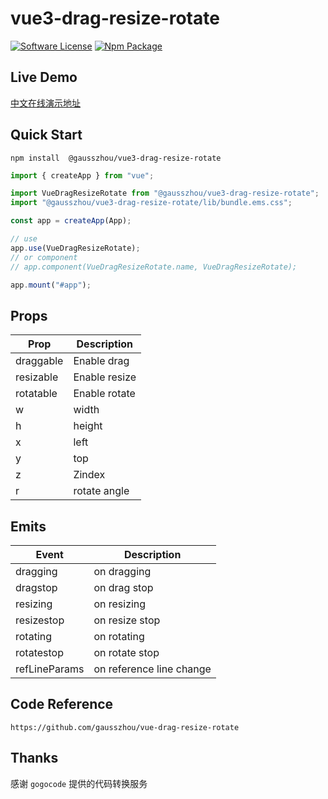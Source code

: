 # vue3-drag-resize-rotate

[![Software License](https://img.shields.io/badge/license-MIT-brightgreen.svg?style=flat-square)](LICENSE) [![Npm Package](https://img.shields.io/npm/v/@gausszhou/vue3-drag-resize-rotate.svg)](https://www.npmjs.com/package/@gausszhou/vue3-drag-resize-rotate)

## Live Demo

[中文在线演示地址](https://gausszhou.github.io/vue3-drag-resize-rotate)

## Quick Start

```shell
npm install  @gausszhou/vue3-drag-resize-rotate
```

```js
import { createApp } from "vue";

import VueDragResizeRotate from "@gausszhou/vue3-drag-resize-rotate";
import "@gausszhou/vue3-drag-resize-rotate/lib/bundle.ems.css";

const app = createApp(App);

// use
app.use(VueDragResizeRotate);
// or component
// app.component(VueDragResizeRotate.name, VueDragResizeRotate);

app.mount("#app");
```

## Props

| Prop      | Description   |
| --------- | ------------- |
| draggable | Enable drag   |
| resizable | Enable resize |
| rotatable | Enable rotate |
| w         | width         |
| h         | height        |
| x         | left          |
| y         | top           |
| z         | Zindex        |
| r         | rotate angle  |

## Emits

| Event          | Description              |
| ------------- | ------------------------ |
| dragging      | on dragging              |
| dragstop      | on drag stop             |
| resizing      | on resizing              |
| resizestop    | on resize stop           |
| rotating      | on rotating              |
| rotatestop    | on rotate stop           |
| refLineParams | on reference line change |

## Code Reference

```shell
https://github.com/gausszhou/vue-drag-resize-rotate
```

## Thanks

感谢 `gogocode` 提供的代码转换服务
